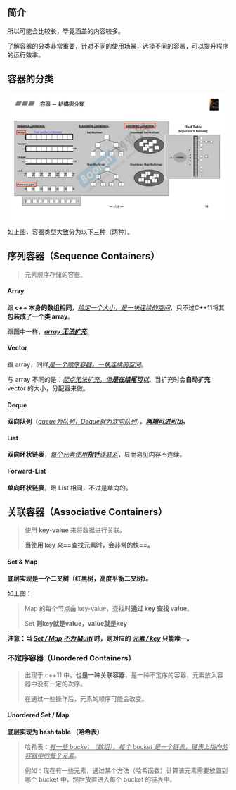 ## 简介

所以可能会比较长，毕竟涵盖的内容较多。

了解容器的分类非常重要，针对不同的使用场景，选择不同的容器，可以提升程序的运行效率。

## 容器的分类

![1679886196586](image/1679886196586.png)

如上图，容器类型大致分为以下三种（两种）。

## 序列容器（Sequence Containers）

> 元素顺序存储的容器。

#### Array

跟 **c++ 本身的数组相同**，<u>*给定一个大小，是一块连续的空间*</u>，只不过C++11将其**包装成了一个类 array**。

跟图中一样，<u>***array 无法扩充***</u>。

#### Vector

跟 array，同样<u>*是一个顺序容器，一块连续的空间*</u>。

与 array 不同的是：<u>*起点无法扩充，但**是在结尾可以***</u>。当扩充时会**自动扩充** vector 的大小，分配器来做。

#### Deque

**双向队列**（<u>*queue为队列，Deque就为双向队列*</u>），**<u>*两端可进可出*</u>。**

#### List

**双向环状链表**，<u>*每个元素使用**指针**连联系*</u>，显而易见内存不连续。

#### Forward-List

**单向环状链表**，跟 List 相同，不过是单向的。



## **关联容器（Associative Containers）**

> 使用 **key-value** 来将数据进行关联。
>
> **当使用 key 来==查找元素时，会非常的快==。**

####  Set & Map

**底层实现是一个二叉树（红黑树，高度平衡二叉树）。**

如上图：

> Map 的每个节点由 key-value，查找时**通过 key 查找 value**。
>
> Set **则key就是value，value就是key**

**注意：当 <u>*Set / Map*</u> <u>*不为 Multi*</u> 时，则对应的 <u>*元素 / key*</u> 只能唯一。**





### **不定序容器（Unordered Containers）**

> 出现于 c++11 中，**也是一种关联容器**，是一种不定序的容器，元素放入容器中没有一定的次序。
>
> 在通过一些操作后，元素的顺序可能会改变。

#### Unordered Set / Map

**底层实现为 hash table （哈希表）**

> 哈希表：<u>*有一些 bucket （数组），每个 bucket 是一个链表，链表上指向的容器中的每个元素*</u>。
>
> 例如：现在有一些元素，通过某个方法（哈希函数）计算该元素需要放置到哪个 bucket 中，然后放置进入每个 bucket 的链表中。